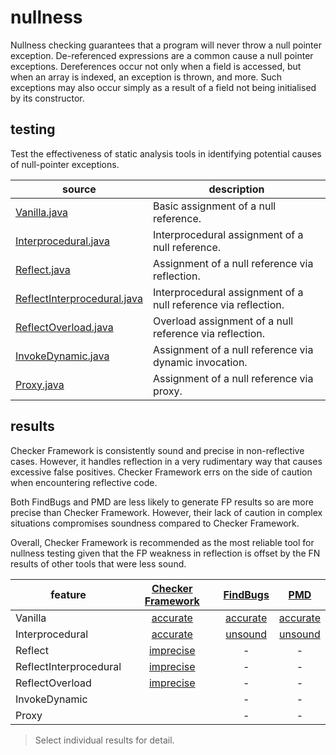 # nullness
Nullness checking guarantees that a program will never throw a null pointer exception. De-referenced expressions are a common cause a null pointer exceptions. Dereferences occur not only when a field is accessed, but when an array is indexed, an exception is thrown, and more. Such exceptions may also occur simply as a result of a field not being initialised by its constructor.

## testing
Test the effectiveness of static analysis tools in identifying potential causes of null-pointer exceptions.

| source | description |
| --- | --- |
| [Vanilla.java](https://github.com/michaelemery/staticanalysis/blob/master/checker/nullness/Vanilla.java) | Basic assignment of a null reference. |
| [Interprocedural.java](https://github.com/michaelemery/staticanalysis/blob/master/checker/nullness/Interprocedural.java) | Interprocedural assignment of a null reference. |
| [Reflect.java](https://github.com/michaelemery/staticanalysis/blob/master/checker/nullness/Reflect.java) | Assignment of a null reference via reflection. |
| [ReflectInterprocedural.java](https://github.com/michaelemery/staticanalysis/blob/master/checker/nullness/ReflectInterprocedural.java) | Interprocedural assignment of a null reference via reflection. |
| [ReflectOverload.java](https://github.com/michaelemery/staticanalysis/blob/master/checker/nullness/ReflectOverload.java) | Overload assignment of a null reference via reflection. |
| [InvokeDynamic.java]() | Assignment of a null reference via dynamic invocation. |
| [Proxy.java]() | Assignment of a null reference via proxy. |

## results

Checker Framework is consistently sound and precise in non-reflective cases. However, it handles reflection in a very rudimentary way that causes excessive false positives. Checker Framework errs on the side of caution when encountering reflective code. 

Both FindBugs and PMD are less likely to generate FP results so are more precise than Checker Framework. However, their lack of caution in complex situations compromises soundness compared to Checker Framework.

Overall, Checker Framework is recommended as the most reliable tool for nullness testing given that the FP weakness in reflection is offset by the FN results of other tools that were less sound.

| feature | [Checker Framework](https://github.com/michaelemery/staticanalysis/blob/master/checker/nullness/checkerframework.md#checker-framework) | [FindBugs](https://github.com/michaelemery/staticanalysis/blob/master/checker/nullness/findbugs.md#findbugs) | [PMD](https://github.com/michaelemery/staticanalysis/blob/master/checker/nullness/pmd.md#pmd) |
| --- | :---: |:---: |:---: |
| Vanilla | [accurate](https://github.com/michaelemery/staticanalysis/blob/master/checker/nullness/checkerframework.md#vanilla) | [accurate](https://github.com/michaelemery/staticanalysis/blob/master/checker/nullness/findbugs.md#vanilla) | [accurate](https://github.com/michaelemery/staticanalysis/blob/master/checker/nullness/pmd.md#vanilla) |
| Interprocedural | [accurate](https://github.com/michaelemery/staticanalysis/blob/master/checker/nullness/checkerframework.md#interprocedural) | [unsound](https://github.com/michaelemery/staticanalysis/blob/master/checker/nullness/findbugs.md#interprocedural) | [unsound](https://github.com/michaelemery/staticanalysis/blob/master/checker/nullness/pmd.md#interprocedural) |
| Reflect | [imprecise](https://github.com/michaelemery/staticanalysis/blob/master/checker/nullness/checkerframework.md#reflect) | - | - |
| ReflectInterprocedural | [imprecise](https://github.com/michaelemery/staticanalysis/blob/master/checker/nullness/checkerframework.md#reflectinterprocedural) | - | - |
| ReflectOverload | [imprecise](https://github.com/michaelemery/staticanalysis/blob/master/checker/nullness/checkerframework.md#reflectoverload) | - | - |
| InvokeDynamic |  | - | - |
| Proxy |  | - | - |

> Select individual results for detail.
